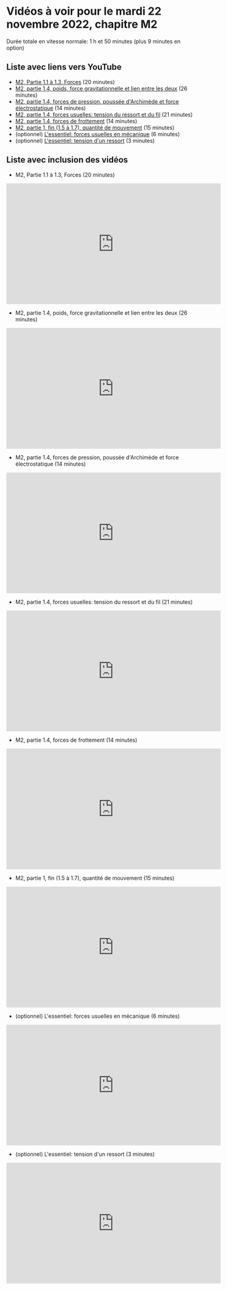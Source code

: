 
# Vidéos à voir pour le mardi 22 novembre 2022, chapitre M2

Durée totale en vitesse normale: 1 h et 50 minutes (plus 9 minutes en option)

## Liste avec liens vers YouTube

*  [M2, Partie 1.1 à 1.3, Forces](https://youtu.be/rsaIdrSowFI) (20 minutes)
*  [M2, partie 1.4, poids, force gravitationnelle et lien entre les deux](https://youtu.be/qR1s9VJKD3s) (26 minutes)
*  [M2, partie 1.4, forces de pression, poussée d'Archimède et force électrostatique](https://youtu.be/jg98gZFrDnQ) (14 minutes)
*  [M2, partie 1.4, forces usuelles: tension du ressort et du fil](https://youtu.be/v90QWXBW7tM) (21 minutes)
*  [M2, partie 1.4, forces de frottement](https://youtu.be/-8xE5Rd5xHw) (14 minutes)
*  [M2, partie 1, fin (1.5 à 1.7), quantité de mouvement](https://youtu.be/nWJja0Nuo4I) (15 minutes)
* (optionnel) [L'essentiel: forces usuelles en mécanique](https://youtu.be/QxIf3A-vYu0) (6 minutes)
* (optionnel) [L'essentiel: tension d'un ressort](https://youtu.be/KeQ69f1gg8Q) (3 minutes)

## Liste avec inclusion des vidéos

*  M2, Partie 1.1 à 1.3, Forces (20 minutes)

 <div style="text-align:center">
<iframe width="560" height="315" src="https://www.youtube.com/embed/rsaIdrSowFI" title="YouTube video player" frameborder="0" allow="accelerometer; autoplay; clipboard-write; encrypted-media; gyroscope; picture-in-picture" allowfullscreen></iframe>
</div>
 

*  M2, partie 1.4, poids, force gravitationnelle et lien entre les deux (26 minutes)

 <div style="text-align:center">
<iframe width="560" height="315" src="https://www.youtube.com/embed/qR1s9VJKD3s" title="YouTube video player" frameborder="0" allow="accelerometer; autoplay; clipboard-write; encrypted-media; gyroscope; picture-in-picture" allowfullscreen></iframe>
</div>
 

*  M2, partie 1.4, forces de pression, poussée d'Archimède et force électrostatique (14 minutes)

 <div style="text-align:center">
<iframe width="560" height="315" src="https://www.youtube.com/embed/jg98gZFrDnQ" title="YouTube video player" frameborder="0" allow="accelerometer; autoplay; clipboard-write; encrypted-media; gyroscope; picture-in-picture" allowfullscreen></iframe>
</div>
 

*  M2, partie 1.4, forces usuelles: tension du ressort et du fil (21 minutes)

 <div style="text-align:center">
<iframe width="560" height="315" src="https://www.youtube.com/embed/v90QWXBW7tM" title="YouTube video player" frameborder="0" allow="accelerometer; autoplay; clipboard-write; encrypted-media; gyroscope; picture-in-picture" allowfullscreen></iframe>
</div>
 

*  M2, partie 1.4, forces de frottement (14 minutes)

 <div style="text-align:center">
<iframe width="560" height="315" src="https://www.youtube.com/embed/-8xE5Rd5xHw" title="YouTube video player" frameborder="0" allow="accelerometer; autoplay; clipboard-write; encrypted-media; gyroscope; picture-in-picture" allowfullscreen></iframe>
</div>
 

*  M2, partie 1, fin (1.5 à 1.7), quantité de mouvement (15 minutes)

 <div style="text-align:center">
<iframe width="560" height="315" src="https://www.youtube.com/embed/nWJja0Nuo4I" title="YouTube video player" frameborder="0" allow="accelerometer; autoplay; clipboard-write; encrypted-media; gyroscope; picture-in-picture" allowfullscreen></iframe>
</div>
 

* (optionnel) L'essentiel: forces usuelles en mécanique (6 minutes)

 <div style="text-align:center">
<iframe width="560" height="315" src="https://www.youtube.com/embed/QxIf3A-vYu0" title="YouTube video player" frameborder="0" allow="accelerometer; autoplay; clipboard-write; encrypted-media; gyroscope; picture-in-picture" allowfullscreen></iframe>
</div>
 

* (optionnel) L'essentiel: tension d'un ressort (3 minutes)

 <div style="text-align:center">
<iframe width="560" height="315" src="https://www.youtube.com/embed/KeQ69f1gg8Q" title="YouTube video player" frameborder="0" allow="accelerometer; autoplay; clipboard-write; encrypted-media; gyroscope; picture-in-picture" allowfullscreen></iframe>
</div>
 

